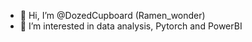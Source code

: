 - 👋 Hi, I’m @DozedCupboard (Ramen_wonder)
- 👀 I’m interested in data analysis, Pytorch and PowerBI
<!---
- 🌱 I’m currently learning about both things I am interested in
- 💞️ I’m looking to collaborate on ...
- 📫 How to reach me ...
- 😄 Pronouns: ...
- ⚡ Fun fact: ...
--->

<!---
DozedCupboard/DozedCupboard is a ✨ special ✨ repository because its `README.md` (this file) appears on your GitHub profile.
You can click the Preview link to take a look at your changes.
--->

